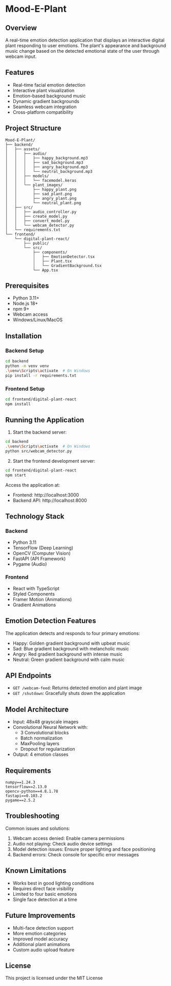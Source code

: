 # Mood-E-Plant

## Overview
A real-time emotion detection application that displays an interactive digital plant responding to user emotions. The plant's appearance and background music change based on the detected emotional state of the user through webcam input.

## Features
- Real-time facial emotion detection
- Interactive plant visualization
- Emotion-based background music
- Dynamic gradient backgrounds
- Seamless webcam integration
- Cross-platform compatibility

## Project Structure
```
Mood-E-Plant/
├── backend/
│   ├── assets/
│   │   ├── audio/
│   │   │   ├── happy_background.mp3
│   │   │   ├── sad_background.mp3
│   │   │   ├── angry_background.mp3
│   │   │   └── neutral_background.mp3
│   │   ├── models/
│   │   │   └── facemodel.keras
│   │   └── plant_images/
│   │       ├── happy_plant.png
│   │       ├── sad_plant.png
│   │       ├── angry_plant.png
│   │       └── neutral_plant.png
│   ├── src/
│   │   ├── audio_controller.py
│   │   ├── create_model.py
│   │   ├── convert_model.py
│   │   └── webcam_detector.py
│   └── requirements.txt
└── frontend/
    └── digital-plant-react/
        ├── public/
        └── src/
            ├── components/
            │   ├── EmotionDetector.tsx
            │   ├── Plant.tsx
            │   └── GradientBackground.tsx
            └── App.tsx
```

## Prerequisites
- Python 3.11+
- Node.js 18+
- npm 9+
- Webcam access
- Windows/Linux/MacOS

## Installation

### Backend Setup
```bash
cd backend
python -m venv venv
.\venv\Scripts\activate  # On Windows
pip install -r requirements.txt
```

### Frontend Setup
```bash
cd frontend/digital-plant-react
npm install
```

## Running the Application

1. Start the backend server:
```bash
cd backend
.\venv\Scripts\activate  # On Windows
python src/webcam_detector.py
```

2. Start the frontend development server:
```bash
cd frontend/digital-plant-react
npm start
```

Access the application at:
- Frontend: http://localhost:3000
- Backend API: http://localhost:8000

## Technology Stack
### Backend
- Python 3.11
- TensorFlow (Deep Learning)
- OpenCV (Computer Vision)
- FastAPI (API Framework)
- Pygame (Audio)

### Frontend
- React with TypeScript
- Styled Components
- Framer Motion (Animations)
- Gradient Animations

## Emotion Detection Features
The application detects and responds to four primary emotions:
- Happy: Golden gradient background with upbeat music
- Sad: Blue gradient background with melancholic music
- Angry: Red gradient background with intense music
- Neutral: Green gradient background with calm music

## API Endpoints
- `GET /webcam-feed`: Returns detected emotion and plant image
- `GET /shutdown`: Gracefully shuts down the application

## Model Architecture
- Input: 48x48 grayscale images
- Convolutional Neural Network with:
  - 3 Convolutional blocks
  - Batch normalization
  - MaxPooling layers
  - Dropout for regularization
- Output: 4 emotion classes

## Requirements
```
numpy==1.24.3
tensorflow==2.13.0
opencv-python==4.8.1.78
fastapi==0.103.2
pygame==2.5.2
```

## Troubleshooting
Common issues and solutions:
1. Webcam access denied: Enable camera permissions
2. Audio not playing: Check audio device settings
3. Model detection issues: Ensure proper lighting and face positioning
4. Backend errors: Check console for specific error messages

## Known Limitations
- Works best in good lighting conditions
- Requires direct face visibility
- Limited to four basic emotions
- Single face detection at a time

## Future Improvements
- Multi-face detection support
- More emotion categories
- Improved model accuracy
- Additional plant animations
- Custom audio upload feature

## License
This project is licensed under the MIT License